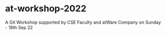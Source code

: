 # at-workshop-2022
A Git Workshop supported by CSE Faculty and atWare Company on Sunday - 18th Sep 22
